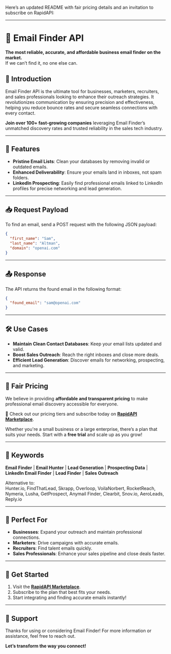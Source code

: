 Here’s an updated README with fair pricing details and an invitation to subscribe on RapidAPI:  

---

# 📧 Email Finder API  

**The most reliable, accurate, and affordable business email finder on the market.**  
If we can’t find it, no one else can.  

## 🚀 Introduction  
Email Finder API is the ultimate tool for businesses, marketers, recruiters, and sales professionals looking to enhance their outreach strategies. It revolutionizes communication by ensuring precision and effectiveness, helping you reduce bounce rates and secure seamless connections with every contact.  

**Join over 100+ fast-growing companies** leveraging Email Finder’s unmatched discovery rates and trusted reliability in the sales tech industry.  

---

## 🔑 Features  
- **Pristine Email Lists**: Clean your databases by removing invalid or outdated emails.  
- **Enhanced Deliverability**: Ensure your emails land in inboxes, not spam folders.  
- **LinkedIn Prospecting**: Easily find professional emails linked to LinkedIn profiles for precise networking and lead generation.  

---

## 📥 Request Payload  
To find an email, send a POST request with the following JSON payload:  

```json
{
  "first_name": "Sam",
  "last_name": "Altman",
  "domain": "openai.com"
}
```  

---

## 📤 Response  
The API returns the found email in the following format:  

```json
{
  "found_email": "sam@openai.com"
}
```  

---

## 🛠 Use Cases  
- **Maintain Clean Contact Databases**: Keep your email lists updated and valid.  
- **Boost Sales Outreach**: Reach the right inboxes and close more deals.  
- **Efficient Lead Generation**: Discover emails for networking, prospecting, and marketing.  

---

## 💸 Fair Pricing  
We believe in providing **affordable and transparent pricing** to make professional email discovery accessible for everyone.  

📌 Check out our pricing tiers and subscribe today on **[RapidAPI Marketplace](https://rapidapi.com/merrachsamir2000-VROpiUqxyqE/api/pro-email-finder)**.  

Whether you're a small business or a large enterprise, there’s a plan that suits your needs. Start with a **free trial** and scale up as you grow!  

---

## 🔎 Keywords  
**Email Finder** | **Email Hunter** | **Lead Generation** | **Prospecting Data** | **LinkedIn Email Finder** | **Lead Finder** | **Sales Outreach**  

Alternative to:  
Hunter.io, FindThatLead, Skrapp, Overloop, VoilaNorbert, RocketReach, Nymeria, Lusha, GetProspect, Anymail Finder, Clearbit, Snov.io, AeroLeads, Reply.io  

---

## 💼 Perfect For  
- **Businesses**: Expand your outreach and maintain professional connections.  
- **Marketers**: Drive campaigns with accurate emails.  
- **Recruiters**: Find talent emails quickly.  
- **Sales Professionals**: Enhance your sales pipeline and close deals faster.  

---

## 🤝 Get Started  
1. Visit the **[RapidAPI Marketplace](https://rapidapi.com/merrachsamir2000-VROpiUqxyqE/api/pro-email-finder)**.  
2. Subscribe to the plan that best fits your needs.  
3. Start integrating and finding accurate emails instantly!  

---

## 💬 Support  
Thanks for using or considering Email Finder! For more information or assistance, feel free to reach out.  

**Let’s transform the way you connect!**  
